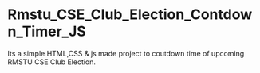 # Rmstu_CSE_Club_Election_Contdown_Timer_JS
Its a simple HTML,CSS & js made project to coutdown time of upcoming RMSTU CSE Club Election.
